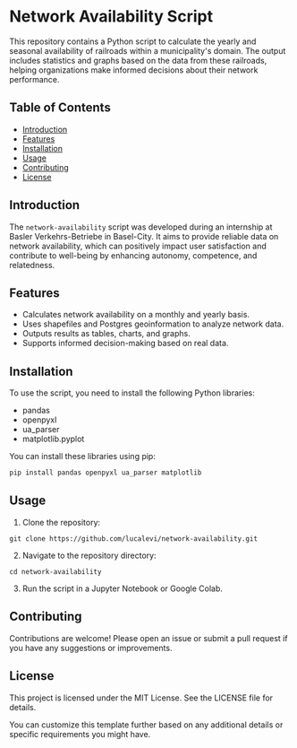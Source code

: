 # Network Availability Script

This repository contains a Python script to calculate the yearly and seasonal availability of railroads within a municipality's domain. The output includes statistics and graphs based on the data from these railroads, helping organizations make informed decisions about their network performance.

## Table of Contents

- [Introduction](#introduction)
- [Features](#features)
- [Installation](#installation)
- [Usage](#usage)
- [Contributing](#contributing)
- [License](#license)

## Introduction

The `network-availability` script was developed during an internship at Basler Verkehrs-Betriebe in Basel-City. It aims to provide reliable data on network availability, which can positively impact user satisfaction and contribute to well-being by enhancing autonomy, competence, and relatedness.

## Features

- Calculates network availability on a monthly and yearly basis.
- Uses shapefiles and Postgres geoinformation to analyze network data.
- Outputs results as tables, charts, and graphs.
- Supports informed decision-making based on real data.

## Installation

To use the script, you need to install the following Python libraries:

- pandas
- openpyxl
- ua_parser
- matplotlib.pyplot

You can install these libraries using pip:

```bash
pip install pandas openpyxl ua_parser matplotlib
```

## Usage
1. Clone the repository:
```
git clone https://github.com/lucalevi/network-availability.git
```
2. Navigate to the repository directory:
```
cd network-availability
```
3. Run the script in a Jupyter Notebook or Google Colab.

   
## Contributing
Contributions are welcome! Please open an issue or submit a pull request if you have any suggestions or improvements.

## License
This project is licensed under the MIT License. See the LICENSE file for details.



You can customize this template further based on any additional details or specific requirements you might have.
